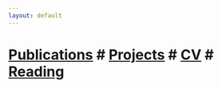 ```yaml
---
layout: default
---
```



# [Publications](./publications-page.html)   # [Projects](./publications-page.html)  # [CV](./publications-page.html)   # [Reading](./publications-page.html)


